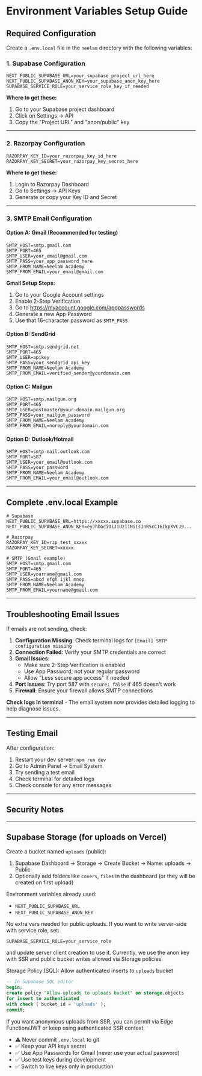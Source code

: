 # Environment Variables Setup Guide

## Required Configuration

Create a `.env.local` file in the `neelam` directory with the following variables:

### 1. Supabase Configuration
```env
NEXT_PUBLIC_SUPABASE_URL=your_supabase_project_url_here
NEXT_PUBLIC_SUPABASE_ANON_KEY=your_supabase_anon_key_here
SUPABASE_SERVICE_ROLE=your_service_role_key_if_needed
```

**Where to get these:**
1. Go to your Supabase project dashboard
2. Click on Settings → API
3. Copy the "Project URL" and "anon/public" key

---

### 2. Razorpay Configuration
```env
RAZORPAY_KEY_ID=your_razorpay_key_id_here
RAZORPAY_KEY_SECRET=your_razorpay_key_secret_here
```

**Where to get these:**
1. Login to Razorpay Dashboard
2. Go to Settings → API Keys
3. Generate or copy your Key ID and Secret

---

### 3. SMTP Email Configuration

#### Option A: Gmail (Recommended for testing)
```env
SMTP_HOST=smtp.gmail.com
SMTP_PORT=465
SMTP_USER=your_email@gmail.com
SMTP_PASS=your_app_password_here
SMTP_FROM_NAME=Neelam Academy
SMTP_FROM_EMAIL=your_email@gmail.com
```

**Gmail Setup Steps:**
1. Go to your Google Account settings
2. Enable 2-Step Verification
3. Go to https://myaccount.google.com/apppasswords
4. Generate a new App Password
5. Use that 16-character password as `SMTP_PASS`

#### Option B: SendGrid
```env
SMTP_HOST=smtp.sendgrid.net
SMTP_PORT=465
SMTP_USER=apikey
SMTP_PASS=your_sendgrid_api_key
SMTP_FROM_NAME=Neelam Academy
SMTP_FROM_EMAIL=verified_sender@yourdomain.com
```

#### Option C: Mailgun
```env
SMTP_HOST=smtp.mailgun.org
SMTP_PORT=465
SMTP_USER=postmaster@your-domain.mailgun.org
SMTP_PASS=your_mailgun_password
SMTP_FROM_NAME=Neelam Academy
SMTP_FROM_EMAIL=noreply@yourdomain.com
```

#### Option D: Outlook/Hotmail
```env
SMTP_HOST=smtp-mail.outlook.com
SMTP_PORT=587
SMTP_USER=your_email@outlook.com
SMTP_PASS=your_password
SMTP_FROM_NAME=Neelam Academy
SMTP_FROM_EMAIL=your_email@outlook.com
```

---

## Complete .env.local Example

```env
# Supabase
NEXT_PUBLIC_SUPABASE_URL=https://xxxxx.supabase.co
NEXT_PUBLIC_SUPABASE_ANON_KEY=eyJhbGciOiJIUzI1NiIsInR5cCI6IkpXVCJ9...

# Razorpay
RAZORPAY_KEY_ID=rzp_test_xxxxx
RAZORPAY_KEY_SECRET=xxxxx

# SMTP (Gmail example)
SMTP_HOST=smtp.gmail.com
SMTP_PORT=465
SMTP_USER=yourname@gmail.com
SMTP_PASS=abcd efgh ijkl mnop
SMTP_FROM_NAME=Neelam Academy
SMTP_FROM_EMAIL=yourname@gmail.com
```

---

## Troubleshooting Email Issues

If emails are not sending, check:

1. **Configuration Missing**: Check terminal logs for `[Email] SMTP configuration missing`
2. **Connection Failed**: Verify your SMTP credentials are correct
3. **Gmail Issues**: 
   - Make sure 2-Step Verification is enabled
   - Use App Password, not your regular password
   - Allow "Less secure app access" if needed
4. **Port Issues**: Try port 587 with `secure: false` if 465 doesn't work
5. **Firewall**: Ensure your firewall allows SMTP connections

**Check logs in terminal** - The email system now provides detailed logging to help diagnose issues.

---

## Testing Email

After configuration:
1. Restart your dev server: `npm run dev`
2. Go to Admin Panel → Email System
3. Try sending a test email
4. Check terminal for detailed logs
5. Check console for any error messages

---

## Security Notes
---

## Supabase Storage (for uploads on Vercel)

Create a bucket named `uploads` (public):
1. Supabase Dashboard → Storage → Create Bucket → Name: uploads → Public
2. Optionally add folders like `covers`, `files` in the dashboard (or they will be created on first upload)

Environment variables already used:
- `NEXT_PUBLIC_SUPABASE_URL`
- `NEXT_PUBLIC_SUPABASE_ANON_KEY`

No extra vars needed for public uploads. If you want to write server-side with service role, set:
```env
SUPABASE_SERVICE_ROLE=your_service_role
```
and update server client creation to use it. Currently, we use the anon key with SSR and public bucket writes allowed via Storage policies.

Storage Policy (SQL): Allow authenticated inserts to `uploads` bucket
```sql
-- In Supabase SQL editor
begin;
create policy "Allow uploads to uploads bucket" on storage.objects
for insert to authenticated
with check ( bucket_id = 'uploads' );
commit;
```

If you want anonymous uploads from SSR, you can permit via Edge Function/JWT or keep using authenticated SSR context.

- ⚠️ Never commit `.env.local` to git
- ✅ Keep your API keys secret
- ✅ Use App Passwords for Gmail (never use your actual password)
- ✅ Use test keys during development
- ✅ Switch to live keys only in production
